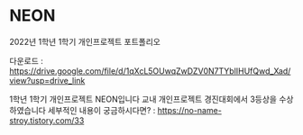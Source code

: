 # NEON

2022년 1학년 1학기 개인프로젝트 포트폴리오

다운로드 : https://drive.google.com/file/d/1qXcL5OUwqZwDZV0N7TYblIHUfQwd_Xad/view?usp=drive_link

1학년 1학기 개인프로젝트 NEON입니다 교내 개인프로젝트 경진대회에서 3등상을 수상하였습니다
세부적인 내용이 궁금하시다면? : https://no-name-stroy.tistory.com/33
